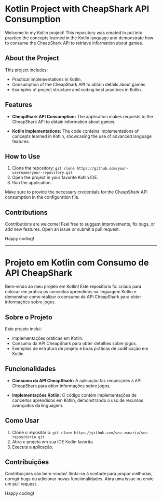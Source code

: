 # Kotlin Project with CheapShark API Consumption

Welcome to my Kotlin project! This repository was created to put into practice the concepts learned in the Kotlin language and demonstrate how to consume the CheapShark API to retrieve information about games.

## About the Project

This project includes:

- Practical implementations in Kotlin.
- Consumption of the CheapShark API to obtain details about games.
- Examples of project structure and coding best practices in Kotlin.

## Features

- **CheapShark API Consumption:** The application makes requests to the CheapShark API to obtain information about games.

- **Kotlin Implementations:** The code contains implementations of concepts learned in Kotlin, showcasing the use of advanced language features.

## How to Use

1. Clone the repository: `git clone https://github.com/your-username/your-repository.git`
2. Open the project in your favorite Kotlin IDE.
3. Run the application.

Make sure to provide the necessary credentials for the CheapShark API consumption in the configuration file.

## Contributions

Contributions are welcome! Feel free to suggest improvements, fix bugs, or add new features. Open an issue or submit a pull request.

Happy coding!

--------------------------------------------------------------------------------------------------------------------------------------------------------------------------------

# Projeto em Kotlin com Consumo de API CheapShark

Bem-vindo ao meu projeto em Kotlin! Este repositório foi criado para colocar em prática os conceitos aprendidos na linguagem Kotlin e demonstrar como realizar o consumo da API CheapShark para obter informações sobre jogos.

## Sobre o Projeto

Este projeto inclui:

- Implementações práticas em Kotlin.
- Consumo da API CheapShark para obter detalhes sobre jogos.
- Exemplos de estrutura de projeto e boas práticas de codificação em Kotlin.

## Funcionalidades

- **Consumo da API CheapShark:** A aplicação faz requisições à API CheapShark para obter informações sobre jogos.

- **Implementações Kotlin:** O código contém implementações de conceitos aprendidos em Kotlin, demonstrando o uso de recursos avançados da linguagem.

## Como Usar

1. Clone o repositório: `git clone https://github.com/seu-usuario/seu-repositorio.git`
2. Abra o projeto em sua IDE Kotlin favorita.
3. Execute a aplicação.

## Contribuições

Contribuições são bem-vindas! Sinta-se à vontade para propor melhorias, corrigir bugs ou adicionar novas funcionalidades. Abra uma issue ou envie um pull request.

Happy coding!
